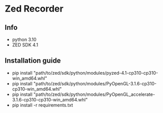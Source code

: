 # Zed Recorder

## Info

- python 3.10
- ZED SDK 4.1

## Installation guide

- pip install "path/to/zed/sdk/python/modules/pyzed-4.1-cp310-cp310-win_amd64.whl"
- pip install "path/to/zed/sdk/python/modules/PyOpenGL-3.1.6-cp310-cp310-win_amd64.whl"
- pip install "path/to/zed/sdk/python/modules/PyOpenGL_accelerate-3.1.6-cp310-cp310-win_amd64.whl"
- pip install -r requirements.txt
